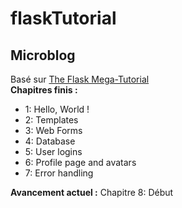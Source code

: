 # flaskTutorial
## Microblog
Basé sur [The Flask Mega-Tutorial](https://blog.miguelgrinberg.com/post/the-flask-mega-tutorial-part-i-hello-world)  
**Chapitres finis :** 
- 1: Hello, World !
- 2: Templates
- 3: Web Forms
- 4: Database
- 5: User logins
- 6: Profile page and avatars
- 7: Error handling


**Avancement actuel :** Chapitre 8: Début